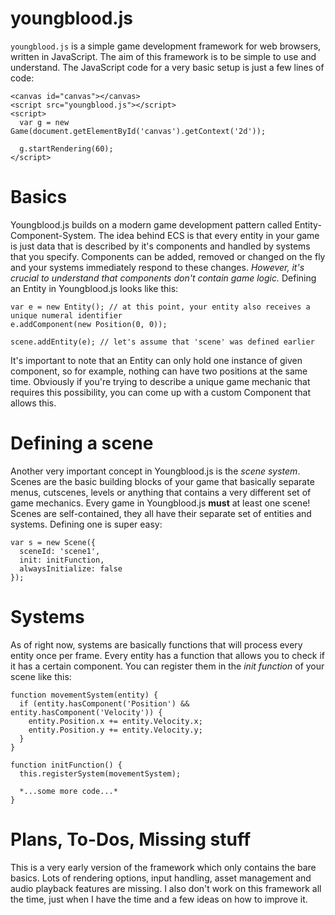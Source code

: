 # youngblood.js

`youngblood.js` is a simple game development framework for web browsers, written in JavaScript. The aim of this framework is to be
simple to use and understand. The JavaScript code for a very basic setup is just a few lines of code:

```
<canvas id="canvas"></canvas>
<script src="youngblood.js"></script>
<script>
  var g = new Game(document.getElementById('canvas').getContext('2d'));
  
  g.startRendering(60);
</script>
```

# Basics
Youngblood.js builds on a modern game development pattern called Entity-Component-System. The idea behind ECS is that every entity 
in your game is just data that is described by it's components and handled by systems that you specify. Components can be added, removed
or changed on the fly and your systems immediately respond to these changes. *However, it's crucial to understand that components don't
contain game logic.* Defining an Entity in Youngblood.js looks like this:

```
var e = new Entity(); // at this point, your entity also receives a unique numeral identifier
e.addComponent(new Position(0, 0));

scene.addEntity(e); // let's assume that 'scene' was defined earlier
```

It's important to note that an Entity can only hold one instance of given component, so for example, nothing can have two positions
at the same time. Obviously if you're trying to describe a unique game mechanic that requires this possibility, you can come up with
a custom Component that allows this.

# Defining a scene

Another very important concept in Youngblood.js is the *scene system*. Scenes are the basic building blocks of your game that basically
separate menus, cutscenes, levels or anything that contains a very different set of game mechanics. Every game in Youngblood.js **must**
at least one scene! Scenes are self-contained, they all have their separate set of entities and systems. Defining one is super easy:

```
var s = new Scene({
  sceneId: 'scene1',
  init: initFunction,
  alwaysInitialize: false
});
```

# Systems

As of right now, systems are basically functions that will process every entity once per frame. Every entity has a function that allows
you to check if it has a certain component. You can register them in the *init function* of your scene like this:

```
function movementSystem(entity) {
  if (entity.hasComponent('Position') && entity.hasComponent('Velocity')) {
    entity.Position.x += entity.Velocity.x;
    entity.Position.y += entity.Velocity.y;
  }
}

function initFunction() {
  this.registerSystem(movementSystem);
  
  *...some more code...*
}
```

# Plans, To-Dos, Missing stuff

This is a very early version of the framework which only contains the bare basics. Lots of rendering options, input handling, asset
management and audio playback features are missing. I also don't work on this framework all the time, just when I have the time
and a few ideas on how to improve it.
